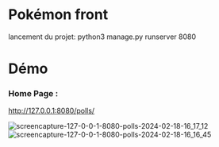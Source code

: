 # Pokémon front

lancement du projet:
python3 manage.py runserver 8080    


# Démo

### Home Page :

http://127.0.0.1:8080/polls/


![screencapture-127-0-0-1-8080-polls-2024-02-18-16_17_12](https://github.com/chaimaaloug/pokemon_front/assets/49941834/31a67566-ad03-4f23-8ea8-e98f6646014b)
![screencapture-127-0-0-1-8080-polls-2024-02-18-16_16_45](https://github.com/chaimaaloug/pokemon_front/assets/49941834/95f0da27-2d17-4ba1-b4aa-524c305fbab6)

